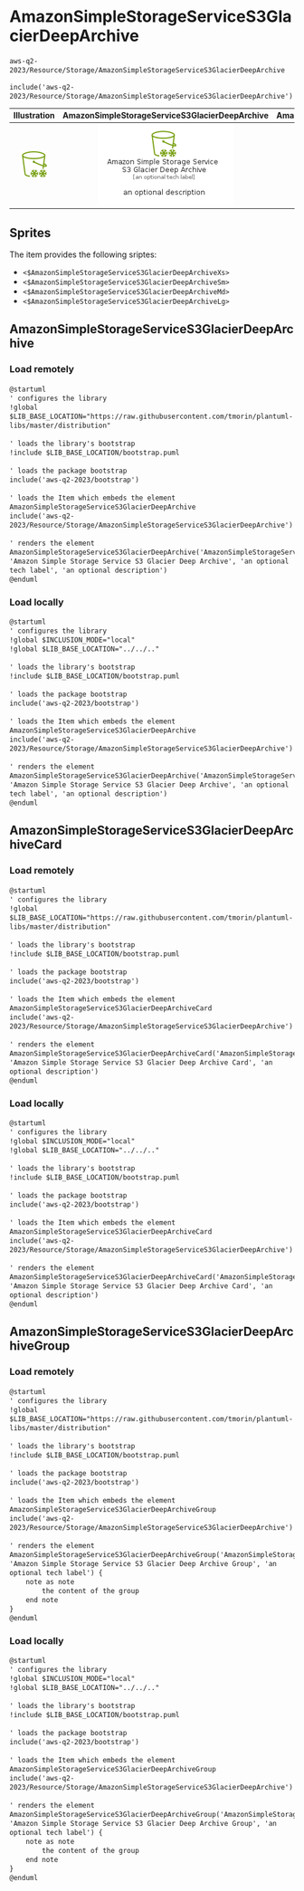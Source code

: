 # AmazonSimpleStorageServiceS3GlacierDeepArchive


```text
aws-q2-2023/Resource/Storage/AmazonSimpleStorageServiceS3GlacierDeepArchive
```

```text
include('aws-q2-2023/Resource/Storage/AmazonSimpleStorageServiceS3GlacierDeepArchive')
```



| Illustration | AmazonSimpleStorageServiceS3GlacierDeepArchive | AmazonSimpleStorageServiceS3GlacierDeepArchiveCard | AmazonSimpleStorageServiceS3GlacierDeepArchiveGroup |
| :---: | :---: | :---: | :---: |
| ![illustration for Illustration](../../../aws-q2-2023/Resource/Storage/AmazonSimpleStorageServiceS3GlacierDeepArchive.png) | ![illustration for AmazonSimpleStorageServiceS3GlacierDeepArchive](../../../aws-q2-2023/Resource/Storage/AmazonSimpleStorageServiceS3GlacierDeepArchive.Local.png) | ![illustration for AmazonSimpleStorageServiceS3GlacierDeepArchiveCard](../../../aws-q2-2023/Resource/Storage/AmazonSimpleStorageServiceS3GlacierDeepArchiveCard.Local.png) | ![illustration for AmazonSimpleStorageServiceS3GlacierDeepArchiveGroup](../../../aws-q2-2023/Resource/Storage/AmazonSimpleStorageServiceS3GlacierDeepArchiveGroup.Local.png) |



## Sprites
The item provides the following sriptes:

- `<$AmazonSimpleStorageServiceS3GlacierDeepArchiveXs>`
- `<$AmazonSimpleStorageServiceS3GlacierDeepArchiveSm>`
- `<$AmazonSimpleStorageServiceS3GlacierDeepArchiveMd>`
- `<$AmazonSimpleStorageServiceS3GlacierDeepArchiveLg>`





## AmazonSimpleStorageServiceS3GlacierDeepArchive

### Load remotely
```plantuml
@startuml
' configures the library
!global $LIB_BASE_LOCATION="https://raw.githubusercontent.com/tmorin/plantuml-libs/master/distribution"

' loads the library's bootstrap
!include $LIB_BASE_LOCATION/bootstrap.puml

' loads the package bootstrap
include('aws-q2-2023/bootstrap')

' loads the Item which embeds the element AmazonSimpleStorageServiceS3GlacierDeepArchive
include('aws-q2-2023/Resource/Storage/AmazonSimpleStorageServiceS3GlacierDeepArchive')

' renders the element
AmazonSimpleStorageServiceS3GlacierDeepArchive('AmazonSimpleStorageServiceS3GlacierDeepArchive', 'Amazon Simple Storage Service S3 Glacier Deep Archive', 'an optional tech label', 'an optional description')
@enduml
```

### Load locally
```plantuml
@startuml
' configures the library
!global $INCLUSION_MODE="local"
!global $LIB_BASE_LOCATION="../../.."

' loads the library's bootstrap
!include $LIB_BASE_LOCATION/bootstrap.puml

' loads the package bootstrap
include('aws-q2-2023/bootstrap')

' loads the Item which embeds the element AmazonSimpleStorageServiceS3GlacierDeepArchive
include('aws-q2-2023/Resource/Storage/AmazonSimpleStorageServiceS3GlacierDeepArchive')

' renders the element
AmazonSimpleStorageServiceS3GlacierDeepArchive('AmazonSimpleStorageServiceS3GlacierDeepArchive', 'Amazon Simple Storage Service S3 Glacier Deep Archive', 'an optional tech label', 'an optional description')
@enduml
```

## AmazonSimpleStorageServiceS3GlacierDeepArchiveCard

### Load remotely
```plantuml
@startuml
' configures the library
!global $LIB_BASE_LOCATION="https://raw.githubusercontent.com/tmorin/plantuml-libs/master/distribution"

' loads the library's bootstrap
!include $LIB_BASE_LOCATION/bootstrap.puml

' loads the package bootstrap
include('aws-q2-2023/bootstrap')

' loads the Item which embeds the element AmazonSimpleStorageServiceS3GlacierDeepArchiveCard
include('aws-q2-2023/Resource/Storage/AmazonSimpleStorageServiceS3GlacierDeepArchive')

' renders the element
AmazonSimpleStorageServiceS3GlacierDeepArchiveCard('AmazonSimpleStorageServiceS3GlacierDeepArchiveCard', 'Amazon Simple Storage Service S3 Glacier Deep Archive Card', 'an optional description')
@enduml
```

### Load locally
```plantuml
@startuml
' configures the library
!global $INCLUSION_MODE="local"
!global $LIB_BASE_LOCATION="../../.."

' loads the library's bootstrap
!include $LIB_BASE_LOCATION/bootstrap.puml

' loads the package bootstrap
include('aws-q2-2023/bootstrap')

' loads the Item which embeds the element AmazonSimpleStorageServiceS3GlacierDeepArchiveCard
include('aws-q2-2023/Resource/Storage/AmazonSimpleStorageServiceS3GlacierDeepArchive')

' renders the element
AmazonSimpleStorageServiceS3GlacierDeepArchiveCard('AmazonSimpleStorageServiceS3GlacierDeepArchiveCard', 'Amazon Simple Storage Service S3 Glacier Deep Archive Card', 'an optional description')
@enduml
```

## AmazonSimpleStorageServiceS3GlacierDeepArchiveGroup

### Load remotely
```plantuml
@startuml
' configures the library
!global $LIB_BASE_LOCATION="https://raw.githubusercontent.com/tmorin/plantuml-libs/master/distribution"

' loads the library's bootstrap
!include $LIB_BASE_LOCATION/bootstrap.puml

' loads the package bootstrap
include('aws-q2-2023/bootstrap')

' loads the Item which embeds the element AmazonSimpleStorageServiceS3GlacierDeepArchiveGroup
include('aws-q2-2023/Resource/Storage/AmazonSimpleStorageServiceS3GlacierDeepArchive')

' renders the element
AmazonSimpleStorageServiceS3GlacierDeepArchiveGroup('AmazonSimpleStorageServiceS3GlacierDeepArchiveGroup', 'Amazon Simple Storage Service S3 Glacier Deep Archive Group', 'an optional tech label') {
    note as note
        the content of the group
    end note
}
@enduml
```

### Load locally
```plantuml
@startuml
' configures the library
!global $INCLUSION_MODE="local"
!global $LIB_BASE_LOCATION="../../.."

' loads the library's bootstrap
!include $LIB_BASE_LOCATION/bootstrap.puml

' loads the package bootstrap
include('aws-q2-2023/bootstrap')

' loads the Item which embeds the element AmazonSimpleStorageServiceS3GlacierDeepArchiveGroup
include('aws-q2-2023/Resource/Storage/AmazonSimpleStorageServiceS3GlacierDeepArchive')

' renders the element
AmazonSimpleStorageServiceS3GlacierDeepArchiveGroup('AmazonSimpleStorageServiceS3GlacierDeepArchiveGroup', 'Amazon Simple Storage Service S3 Glacier Deep Archive Group', 'an optional tech label') {
    note as note
        the content of the group
    end note
}
@enduml
```


